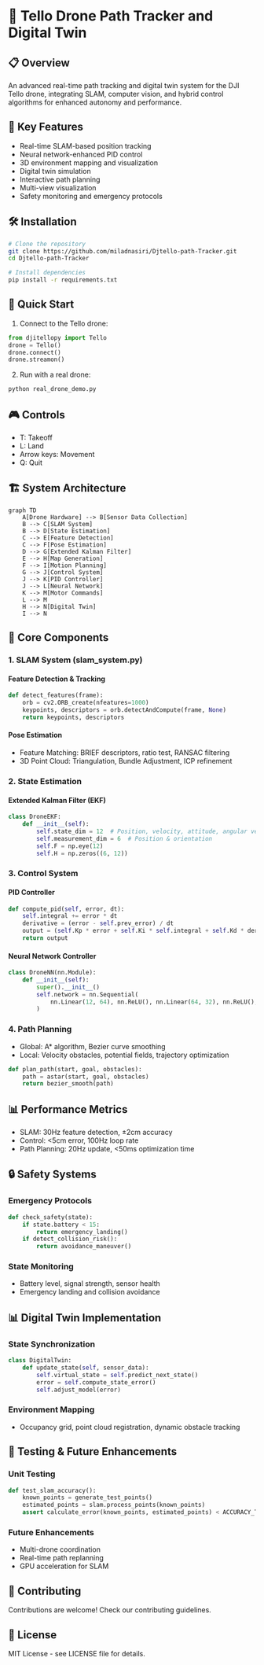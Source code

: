 # 🚁 Tello Drone Path Tracker and Digital Twin

## 📋 Overview
An advanced real-time path tracking and digital twin system for the DJI Tello drone, integrating SLAM, computer vision, and hybrid control algorithms for enhanced autonomy and performance.

## 🌟 Key Features
- Real-time SLAM-based position tracking
- Neural network-enhanced PID control
- 3D environment mapping and visualization
- Digital twin simulation
- Interactive path planning
- Multi-view visualization
- Safety monitoring and emergency protocols

## 🛠️ Installation
```bash
# Clone the repository
git clone https://github.com/miladnasiri/Djtello-path-Tracker.git
cd Djtello-path-Tracker

# Install dependencies
pip install -r requirements.txt
```

## 🚀 Quick Start
1. Connect to the Tello drone:
```python
from djitellopy import Tello
drone = Tello()
drone.connect()
drone.streamon()
```

2. Run with a real drone:
```bash
python real_drone_demo.py
```

## 🎮 Controls
- T: Takeoff
- L: Land
- Arrow keys: Movement
- Q: Quit

## 🏗️ System Architecture
```mermaid
graph TD
    A[Drone Hardware] --> B[Sensor Data Collection]
    B --> C[SLAM System]
    B --> D[State Estimation]
    C --> E[Feature Detection]
    C --> F[Pose Estimation]
    D --> G[Extended Kalman Filter]
    E --> H[Map Generation]
    F --> I[Motion Planning]
    G --> J[Control System]
    J --> K[PID Controller]
    J --> L[Neural Network]
    K --> M[Motor Commands]
    L --> M
    H --> N[Digital Twin]
    I --> N
```

## 📝 Core Components

### 1. SLAM System (slam_system.py)
#### Feature Detection & Tracking
```python
def detect_features(frame):
    orb = cv2.ORB_create(nfeatures=1000)
    keypoints, descriptors = orb.detectAndCompute(frame, None)
    return keypoints, descriptors
```
#### Pose Estimation
- Feature Matching: BRIEF descriptors, ratio test, RANSAC filtering
- 3D Point Cloud: Triangulation, Bundle Adjustment, ICP refinement

### 2. State Estimation
#### Extended Kalman Filter (EKF)
```python
class DroneEKF:
    def __init__(self):
        self.state_dim = 12  # Position, velocity, attitude, angular velocity
        self.measurement_dim = 6  # Position & orientation
        self.F = np.eye(12)
        self.H = np.zeros((6, 12))
```

### 3. Control System
#### PID Controller
```python
def compute_pid(self, error, dt):
    self.integral += error * dt
    derivative = (error - self.prev_error) / dt
    output = (self.Kp * error + self.Ki * self.integral + self.Kd * derivative)
    return output
```
#### Neural Network Controller
```python
class DroneNN(nn.Module):
    def __init__(self):
        super().__init__()
        self.network = nn.Sequential(
            nn.Linear(12, 64), nn.ReLU(), nn.Linear(64, 32), nn.ReLU(), nn.Linear(32, 3)
        )
```

### 4. Path Planning
- Global: A* algorithm, Bezier curve smoothing
- Local: Velocity obstacles, potential fields, trajectory optimization
```python
def plan_path(start, goal, obstacles):
    path = astar(start, goal, obstacles)
    return bezier_smooth(path)
```

## 📊 Performance Metrics
- SLAM: 30Hz feature detection, ±2cm accuracy
- Control: <5cm error, 100Hz loop rate
- Path Planning: 20Hz update, <50ms optimization time

## 🔒 Safety Systems
### Emergency Protocols
```python
def check_safety(state):
    if state.battery < 15:
        return emergency_landing()
    if detect_collision_risk():
        return avoidance_maneuver()
```
### State Monitoring
- Battery level, signal strength, sensor health
- Emergency landing and collision avoidance

## 📊 Digital Twin Implementation
### State Synchronization
```python
class DigitalTwin:
    def update_state(self, sensor_data):
        self.virtual_state = self.predict_next_state()
        error = self.compute_state_error()
        self.adjust_model(error)
```
### Environment Mapping
- Occupancy grid, point cloud registration, dynamic obstacle tracking

## 📝 Testing & Future Enhancements
### Unit Testing
```python
def test_slam_accuracy():
    known_points = generate_test_points()
    estimated_points = slam.process_points(known_points)
    assert calculate_error(known_points, estimated_points) < ACCURACY_THRESHOLD
```
### Future Enhancements
- Multi-drone coordination
- Real-time path replanning
- GPU acceleration for SLAM

## 💪 Contributing
Contributions are welcome! Check our contributing guidelines.

## 💎 License
MIT License - see LICENSE file for details.

